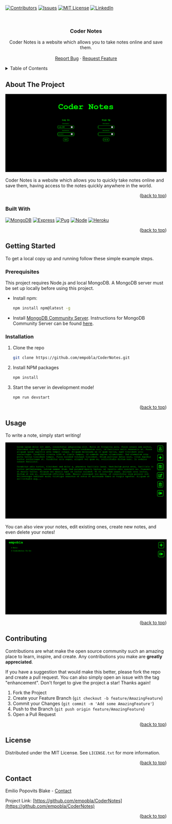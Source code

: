 <!-- Improved compatibility of back to top link: See: https://github.com/othneildrew/Best-README-Template/pull/73 -->
<a name="readme-top"></a>
<!--
*** Thanks for checking out the Best-README-Template. If you have a suggestion
*** that would make this better, please fork the repo and create a pull request
*** or simply open an issue with the tag "enhancement".
*** Don't forget to give the project a star!
*** Thanks again! Now go create something AMAZING! :D
-->



<!-- PROJECT SHIELDS -->
<!--
*** I'm using markdown "reference style" links for readability.
*** Reference links are enclosed in brackets [ ] instead of parentheses ( ).
*** See the bottom of this document for the declaration of the reference variables
*** for contributors-url, forks-url, etc. This is an optional, concise syntax you may use.
*** https://www.markdownguide.org/basic-syntax/#reference-style-links
-->
[![Contributors][contributors-shield]][contributors-url]
[![Issues][issues-shield]][issues-url]
[![MIT License][license-shield]][license-url]
[![LinkedIn][linkedin-shield]][linkedin-url]



<!-- PROJECT LOGO -->
<br />
<div align="center">
<h3 align="center">Coder Notes</h3>

  <p align="center">
    Coder Notes is a website which allows you to take notes online and save them.
    <br />
    <br />
    <a href="https://github.com/empobla/CoderNotes/issues">Report Bug</a>
    ·
    <a href="https://github.com/empobla/CoderNotes/issues">Request Feature</a>
  </p>
</div>



<!-- TABLE OF CONTENTS -->
<details>
  <summary>Table of Contents</summary>
  <ol>
    <li>
      <a href="#about-the-project">About The Project</a>
      <ul>
        <li><a href="#built-with">Built With</a></li>
      </ul>
    </li>
    <li>
      <a href="#getting-started">Getting Started</a>
      <ul>
        <li><a href="#prerequisites">Prerequisites</a></li>
        <li><a href="#installation">Installation</a></li>
      </ul>
    </li>
    <li><a href="#usage">Usage</a></li>
    <li><a href="#contributing">Contributing</a></li>
    <li><a href="#license">License</a></li>
    <li><a href="#contact">Contact</a></li>
  </ol>
</details>



<!-- ABOUT THE PROJECT -->
## About The Project

![Coder Notes Screen Shot][product-screenshot]

Coder Notes is a website which allows you to quickly take notes online and save them, having access to the notes quickly anywhere in the world.

<p align="right">(<a href="#readme-top">back to top</a>)</p>



### Built With

[![MongoDB][MongoDB]][Mongo-url]
[![Express][Express.js]][Express-url]
[![Pug][Pug.js]][Pug-url]
[![Node][Node.js]][Node-url]
[![Heroku][Heroku]][Heroku-url]

<p align="right">(<a href="#readme-top">back to top</a>)</p>



<!-- GETTING STARTED -->
## Getting Started

To get a local copy up and running follow these simple example steps.

### Prerequisites

This project requires Node.js and local MongoDB. A MongoDB server must be set up locally before using this project.
* Install npm:
  ```sh
  npm install npm@latest -g
  ```
* Install [MongoDB Community Server][MongoDB-community-url]. Instructions for MongoDB Community Server can be found [here][MongoDB-instructions-url].

### Installation

1. Clone the repo
   ```sh
   git clone https://github.com/empobla/CoderNotes.git
   ```
2. Install NPM packages
   ```sh
   npm install
   ```
3. Start the server in development mode!
   ```sh
   npm run devstart
   ```

<p align="right">(<a href="#readme-top">back to top</a>)</p>



<!-- USAGE EXAMPLES -->
## Usage

To write a note, simply start writing! 

![Note Demo](README/images/demo.png)

You can also view your notes, edit existing ones, create new notes, and even delete your notes!

![Notes Demo](README/images/notes.png)

<p align="right">(<a href="#readme-top">back to top</a>)</p>



<!-- CONTRIBUTING -->
## Contributing

Contributions are what make the open source community such an amazing place to learn, inspire, and create. Any contributions you make are **greatly appreciated**.

If you have a suggestion that would make this better, please fork the repo and create a pull request. You can also simply open an issue with the tag "enhancement".
Don't forget to give the project a star! Thanks again!

1. Fork the Project
2. Create your Feature Branch (`git checkout -b feature/AmazingFeature`)
3. Commit your Changes (`git commit -m 'Add some AmazingFeature'`)
4. Push to the Branch (`git push origin feature/AmazingFeature`)
5. Open a Pull Request

<p align="right">(<a href="#readme-top">back to top</a>)</p>



<!-- LICENSE -->
## License

Distributed under the MIT License. See `LICENSE.txt` for more information.

<p align="right">(<a href="#readme-top">back to top</a>)</p>



<!-- CONTACT -->
## Contact

Emilio Popovits Blake - [Contact](https://emilioppv.com/contact)

Project Link: [https://github.com/empobla/CoderNotes](https://github.com/empobla/CoderNotes)

<p align="right">(<a href="#readme-top">back to top</a>)</p>



<!-- MARKDOWN LINKS & IMAGES -->
<!-- https://www.markdownguide.org/basic-syntax/#reference-style-links -->
[contributors-shield]: https://img.shields.io/github/contributors/empobla/CoderNotes.svg?style=for-the-badge
[contributors-url]: https://github.com/empobla/CoderNotes/graphs/contributors
[issues-shield]: https://img.shields.io/github/issues/empobla/CoderNotes.svg?style=for-the-badge
[issues-url]: https://github.com/empobla/CoderNotes/issues
[license-shield]: https://img.shields.io/github/license/empobla/CoderNotes?style=for-the-badge
[license-url]: https://github.com/empobla/CoderNotes/blob/master/LICENSE.txt
[linkedin-shield]: https://img.shields.io/badge/-LinkedIn-black.svg?style=for-the-badge&logo=linkedin&colorB=555
[linkedin-url]: https://linkedin.com/in/emilio-popovits

[product-screenshot]: README/images/main.png

[MongoDB]: https://img.shields.io/badge/mongodb-ffffff?style=for-the-badge&logo=mongodb&logoColor=47a248
[Mongo-url]: https://www.mongodb.com/
[Express.js]: https://img.shields.io/badge/express-000000?style=for-the-badge&logo=express&logoColor=ffffff
[Express-url]: https://expressjs.com/
[Pug.js]: https://img.shields.io/badge/pug.js-a86454?style=for-the-badge&logo=pug&logoColor=000000
[Pug-url]: https://pugjs.org
[Node.js]: https://img.shields.io/badge/node.js-090c15?style=for-the-badge&logo=nodedotjs&logoColor=339933
[Node-url]: https://nodejs.org
[Heroku]: https://img.shields.io/badge/heroku-430098?style=for-the-badge&logo=heroku&logoColor=ffffff
[Heroku-url]: https://www.heroku.com/

[MongoDB-community-url]: https://www.mongodb.com/try/download/community
[MongoDB-atlas-url]: https://www.mongodb.com/atlas/database
[MongoDB-instructions-url]: https://www.mongodb.com/docs/manual/administration/install-community
[IAM-instructions-url]: https://docs.aws.amazon.com/IAM/latest/UserGuide/id_users_create.html